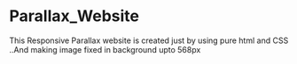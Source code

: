 # Parallax_Website
This Responsive Parallax website is created just by using pure html and CSS ..And making image fixed in background upto 568px
